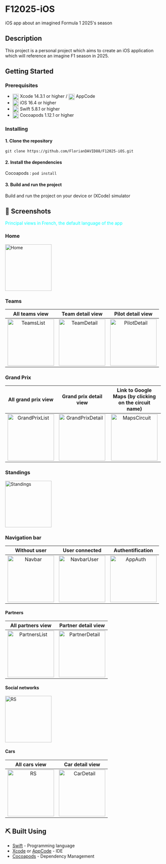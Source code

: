# F12025-iOS
iOS app about an imagined Formula 1 2025's season

## Description
This project  is a personal project which aims to create an iOS application which will reference an imagine F1 season in 2025.

## Getting Started
### Prerequisites
- <img src="https://developer.apple.com/assets/elements/icons/xcode-12/xcode-12-96x96_2x.png" width="20" alt="" align="center"> Xcode 14.3.1 or higher / <img src="https://upload.wikimedia.org/wikipedia/commons/d/df/AppCode_Icon.png" height="20" alt="" align="center"> AppCode
- <img src="https://www.cleverfiles.com/wp-content/uploads/2022/11/ios-16-logo.png" width="20" alt="" align="center"> iOS 16.4 or higher
- <img src="https://cdn-icons-png.flaticon.com/512/732/732250.png" width="20" alt="" align="center"> Swift 5.8.1 or higher
- <img src="https://seeklogo.com/images/C/cocoapods-logo-45382D8A59-seeklogo.com.png" width="20" alt="" align="center"> Cocoapods 1.12.1 or higher

### Installing
#### 1. Clone the repository
```git clone https://github.com/FlorianDAVID88/F12025-iOS.git```

#### 2. Install the dependencies
Cocoapods : ```pod install```

#### 3. Build and run the project
Build and run the project on your device or (XCode) simulator

## 📱 Screenshots
<p style="color: cyan">Principal views in French, the default language of the app</p>

### Home
<img src="/F12025-iOS/Screenshots/Home_fr.png" width="150" alt="Home">

### Teams
| All teams view | Team detail view | Pilot detail view |
| :---: | :---: | :---: |
| <img src="/F12025-iOS/Screenshots/Teams_fr.png" width="150" alt="TeamsList"> | <img src="/F12025-iOS/Screenshots/TeamView_fr.png" width="150" alt="TeamDetail"> | <img src="/F12025-iOS/Screenshots/PilotView_fr.png" width="150" alt="PilotDetail"> |

### Grand Prix
| All grand prix view |                               Grand prix detail view                                |              Link to Google Maps (by clicking on the circuit name)              |
| :---: |:-----------------------------------------------------------------------------------:|:-------------------------------------------------------------------------------:|
| <img src="/F12025-iOS/Screenshots/GrandPrix_fr.png" width="150" alt="GrandPrixList"> | <img src="/F12025-iOS/Screenshots/GPView_fr.png" width="150" alt="GrandPrixDetail"> | <img src="/F12025-iOS/Screenshots/Maps_circuit.png" width="150" alt="MapsCircuit"> |

### Standings
<img src="/F12025-iOS/Screenshots/Standings_fr.png" width="150" alt="Standings">

### Navigation bar
|                                    Without user                                    |                                         User connected                                         |                             Authentification                              |
|:----------------------------------------------------------------------------------:|:----------------------------------------------------------------------------------------------:|:-------------------------------------------------------------------------:|
| <img src="/F12025-iOS/Screenshots/NavigationBar_fr.png" width="150" alt="Navbar">  |<img src="/F12025-iOS/Screenshots/NavigationBar_connected_fr.png" width="150" alt="NavbarUser"> | <img src="/F12025-iOS/Screenshots/AppAuth.png" width="150" alt="AppAuth"> |

#### Partners
|                                    All partners view                                     |                                    Partner detail view                                    |
|:----------------------------------------------------------------------------------------:|:-----------------------------------------------------------------------------------------:|
| <img src="/F12025-iOS/Screenshots/AllPartenaires_fr.png" width="150" alt="PartnersList"> | <img src="/F12025-iOS/Screenshots/PartenaireView_fr.png" width="150" alt="PartnerDetail"> |

#### Social networks
<img src="/F12025-iOS/Screenshots/SocialNetworks_fr.png" width="150" alt="RS">

#### Cars
|                                  All cars view                                   | Car detail view |
|:--------------------------------------------------------------------------------:| :---: |
|<img src="/F12025-iOS/Screenshots/ListMonoplaces_fr.png" width="150" alt="RS">| <img src="/F12025-iOS/Screenshots/MonoplaceView_fr.png" width="150" alt="CarDetail"> |

## ⛏️ Built Using
- [Swift](https://developer.apple.com/swift/) - Programming language
- [Xcode](https://developer.apple.com/xcode/) or [AppCode](https://www.jetbrains.com/fr-fr/objc/) - IDE
- [Cocoapods](https://cocoapods.org/) - Dependency Management
